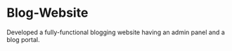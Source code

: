 # Blog-Website
Developed a fully-functional blogging website having an admin panel and a blog portal.
